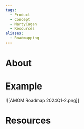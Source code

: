 ```yaml
---
tags:
  - Product
  - Concept
  - MartyCagan
  - Resources
aliases:
  - Roadmapping
---
```

# About
# Example
![[AMOM Roadmap 2024Q1-2.png]]
# Resources